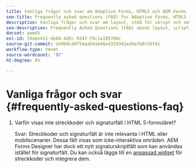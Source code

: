 ```yaml
---
title: Vanliga frågor och svar om Adaptive Forms, HTML5 och AEM Forms
seo-title: Frequently asked questions (FAQ) for Adaptive Forms, HTML5 forms, and AEM Forms
description: Vanliga frågor och svar om layout, stöd för skript och omfattningen av adaptiva Forms-, HTML5-formulär och AEM Forms.
seo-description: Frequently Asked Questions (FAQ) about layout, scripting support, and scope of Adaptive Forms, HTML5 forms, and AEM Forms.
docset: aem65
exl-id: 19a6e431-de66-4d5c-924f-f9c1a195390c
source-git-commit: 2e9b9c40f54aa54a946e4320341ed4a760c56fd1
workflow-type: tm+mt
source-wordcount: '97'
ht-degree: 0%

---
```


# Vanliga frågor och svar {#frequently-asked-questions-faq}

1. Varför visas inte streckkoder och signaturfält i HTML 5-formuläret?

   Svar: Streckkoder och signaturfält är inte relevanta i HTML eller mobilscenarier. Dessa fält visas som icke-interaktiva områden. AEM Forms Designer har dock ett nytt signaturskriptfält som kan användas istället för signaturfält. Du kan också lägga till en [anpassad widget](../../forms/using/custom-widgets.md) för streckkoder och integrera dem.
